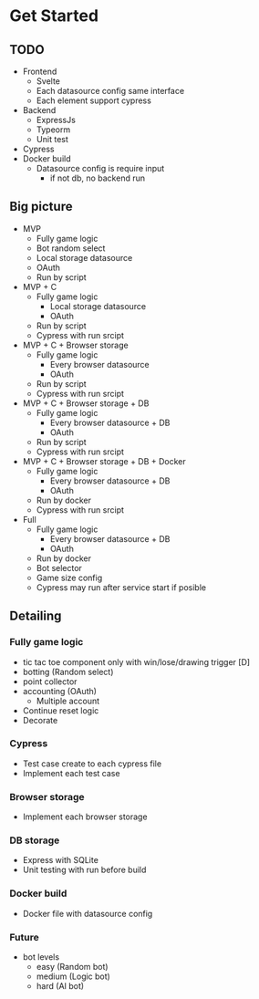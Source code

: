 # Get Started



## TODO
- Frontend
    - Svelte
    - Each datasource config same interface
    - Each element support cypress
- Backend
    - ExpressJs
    - Typeorm
    - Unit test
- Cypress
- Docker build
    - Datasource config is require input
        - if not db, no backend run


## Big picture
- MVP
    - Fully game logic
    - Bot random select
    - Local storage datasource
    - OAuth
    - Run by script
- MVP + C
    - Fully game logic
        - Local storage datasource
        - OAuth
    - Run by script
    - Cypress with run srcipt
- MVP + C + Browser storage
    - Fully game logic
        - Every browser datasource
        - OAuth
    - Run by script
    - Cypress with run srcipt
- MVP + C + Browser storage + DB
    - Fully game logic
        - Every browser datasource + DB
        - OAuth
    - Run by script
    - Cypress with run srcipt
- MVP + C + Browser storage + DB + Docker
    - Fully game logic
        - Every browser datasource + DB
        - OAuth
    - Run by docker
    - Cypress with run srcipt
- Full
    - Fully game logic
        - Every browser datasource + DB
        - OAuth
    - Run by docker
    - Bot selector
    - Game size config
    - Cypress may run after service start if posible

## Detailing
### Fully game logic
- tic tac toe component only with win/lose/drawing trigger [D]
- botting (Random select)
- point collector
- accounting (OAuth)
    - Multiple account
- Continue reset logic
- Decorate
### Cypress
- Test case create to each cypress file
- Implement each test case
### Browser storage
- Implement each browser storage
### DB storage
- Express with SQLite
- Unit testing with run before build
### Docker build 
- Docker file with datasource config

### Future
- bot levels
    - easy (Random bot)
    - medium (Logic bot)
    - hard (AI bot)